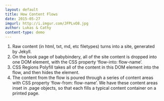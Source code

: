 ```yaml
---
layout: default
title: How Content Flows
date: 2015-05-27
imgurl: http://i.imgur.com/JFPLvO8.jpg
author: Lukas & Cathy
content-type: demo
---
```


1. Raw content (in html, txt, md, etc filetypes) turns into a site, generated by Jekyll.
2. On the book page of babybindery, all of the site content is dropped into one DOM element, with the CSS property ‘flow-into: flow-name’.
3. CSS Regions Polyfill takes all of the content in this DOM element into the flow, and then hides the element.
4. The content from the flow is poured through a series of content areas with CSS property ‘flow-from: flow-name’. We have these content areas inset in .page objects, so that each fills a typical content container on a printed page.
